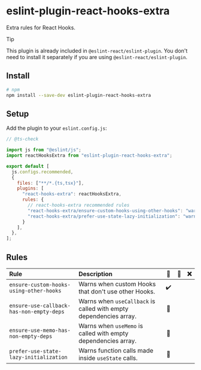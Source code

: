 # eslint-plugin-react-hooks-extra

Extra rules for React Hooks.

> [!TIP]
> This plugin is already included in `@eslint-react/eslint-plugin`. You don't need to install it separately if you are using `@eslint-react/eslint-plugin`.

## Install

```sh
# npm
npm install --save-dev eslint-plugin-react-hooks-extra
```

## Setup

Add the plugin to your `eslint.config.js`:

```js
// @ts-check

import js from "@eslint/js";
import reactHooksExtra from "eslint-plugin-react-hooks-extra";

export default [
  js.configs.recommended,
  {
    files: ["**/*.{ts,tsx}"],
    plugins: [
      "react-hooks-extra": reactHooksExtra,
      rules: {
        // react-hooks-extra recommended rules
        "react-hooks-extra/ensure-custom-hooks-using-other-hooks": "warn",
        "react-hooks-extra/prefer-use-state-lazy-initialization": "warn",
      }
    ],
  },
];
```

## Rules

| Rule                                     | Description                                                       | 💼  | 💭  | ❌  |
| :--------------------------------------- | :---------------------------------------------------------------- | :-: | :-: | :-: |
| `ensure-custom-hooks-using-other-hooks`  | Warns when custom Hooks that don't use other Hooks.               |  ✔️  |     |     |
| `ensure-use-callback-has-non-empty-deps` | Warns when `useCallback` is called with empty dependencies array. | 🧐  |     |     |
| `ensure-use-memo-has-non-empty-deps`     | Warns when `useMemo` is called with empty dependencies array.     | 🧐  |     |     |
| `prefer-use-state-lazy-initialization`   | Warns function calls made inside `useState` calls.                | 🚀  |     |     |

